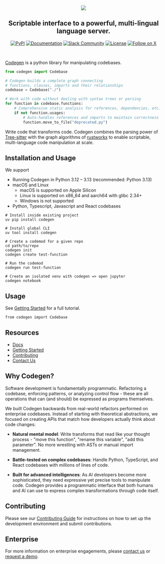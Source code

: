 <br />

<p align="center">
  <a href="https://docs.codegen.com">
    <img src="https://i.imgur.com/6RF9W0z.jpeg" />
  </a>
</p>

<h2 align="center">
  Scriptable interface to a powerful, multi-lingual language server.
</h2>

<div align="center">

[![PyPI](https://img.shields.io/badge/PyPi-codegen-gray?style=flat-square&color=blue)](https://pypi.org/project/codegen/)
[![Documentation](https://img.shields.io/badge/Docs-docs.codegen.com-purple?style=flat-square)](https://docs.codegen.com)
[![Slack Community](https://img.shields.io/badge/Slack-Join-4A154B?logo=slack&style=flat-square)](https://community.codegen.com)
[![License](https://img.shields.io/badge/Code%20License-Apache%202.0-gray?&color=gray)](https://github.com/codegen-sh/codegen-sdk/tree/develop?tab=Apache-2.0-1-ov-file)
[![Follow on X](https://img.shields.io/twitter/follow/codegen?style=social)](https://x.com/codegen)

</div>

<br />

[Codegen](https://docs.codegen.com) is a python library for manipulating codebases.

```python
from codegen import Codebase

# Codegen builds a complete graph connecting
# functions, classes, imports and their relationships
codebase = Codebase("./")

# Work with code without dealing with syntax trees or parsing
for function in codebase.functions:
    # Comprehensive static analysis for references, dependencies, etc.
    if not function.usages:
        # Auto-handles references and imports to maintain correctness
        function.move_to_file("deprecated.py")
```

Write code that transforms code. Codegen combines the parsing power of [Tree-sitter](https://tree-sitter.github.io/tree-sitter/) with the graph algorithms of [rustworkx](https://github.com/Qiskit/rustworkx) to enable scriptable, multi-language code manipulation at scale.

## Installation and Usage

We support

- Running Codegen in Python 3.12 – 3.13 (recommended: Python 3.13)
- macOS and Linux
  - macOS is supported on Apple Silicon
  - Linux is supported on x86_64 and aarch64 with glibc 2.34+
  - Windows is not supported
- Python, Typescript, Javascript and React codebases

```
# Install inside existing project
uv pip install codegen

# Install global CLI
uv tool install codegen

# Create a codemod for a given repo
cd path/to/repo
codegen init
codegen create test-function

# Run the codemod
codegen run test-function

# Create an isolated venv with codegen => open jupyter
codegen notebook
```

## Usage

See [Getting Started](https://docs.codegen.com/introduction/getting-started) for a full tutorial.

```
from codegen import Codebase
```

## Resources

- [Docs](https://docs.codegen.com)
- [Getting Started](https://docs.codegen.com/introduction/getting-started)
- [Contributing](CONTRIBUTING.md)
- [Contact Us](https://codegen.com/contact)

## Why Codegen?

Software development is fundamentally programmatic. Refactoring a codebase, enforcing patterns, or analyzing control flow - these are all operations that can (and should) be expressed as programs themselves.

We built Codegen backwards from real-world refactors performed on enterprise codebases. Instead of starting with theoretical abstractions, we focused on creating APIs that match how developers actually think about code changes:

- **Natural mental model**: Write transforms that read like your thought process - "move this function", "rename this variable", "add this parameter". No more wrestling with ASTs or manual import management.

- **Battle-tested on complex codebases**: Handle Python, TypeScript, and React codebases with millions of lines of code.

- **Built for advanced intelligences**: As AI developers become more sophisticated, they need expressive yet precise tools to manipulate code. Codegen provides a programmatic interface that both humans and AI can use to express complex transformations through code itself.

## Contributing

Please see our [Contributing Guide](CONTRIBUTING.md) for instructions on how to set up the development environment and submit contributions.

## Enterprise

For more information on enterprise engagements, please [contact us](https://codegen.com/contact) or [request a demo](https://codegen.com/request-demo).
